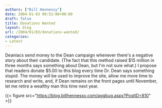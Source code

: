 ```yaml
---
authors: ["Bill Hennessy"]
date: 2004-01-03 00:52:00+00:00
draft: false
title: Donations Wanted
layout: blog
url: /2004/01/03/donations-wanted/
categories:
- Latest
---
```


Deaniacs send money to the Dean campaign whenever there's a negative story about their candidate. (The fact that this method raised $15 million in three months says something about Dean, but I'm not sure what.) I propose that readers donate $5.00 to this blog every time Dr. Dean says something stupid. The money will be used to improve the site, allow me more time to research and write, and, if Dean remains on the front pages until November, let me retire a wealthy man this time next year. 

{{< figure src="https://blog.billhennessy.com/aggbug.aspx?PostID=810" >}}

